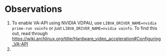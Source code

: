 # Observations

1. To enable VA-API using NVIDIA VDPAU, use
   `LIBVA_DRIVER_NAME=nvidia prime-run vainfo` or just
   `LIBVA_DRIVER_NAME=nvidia vainfo`. To find this out, read through https://wiki.archlinux.org/title/Hardware_video_acceleration#Configuring_VA-API
2.

